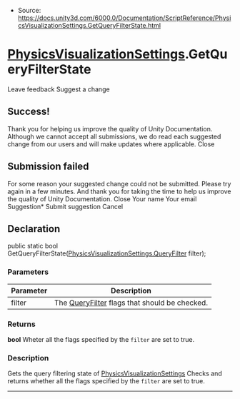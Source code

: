 * Source: https://docs.unity3d.com/6000.0/Documentation/ScriptReference/PhysicsVisualizationSettings.GetQueryFilterState.html

#  [PhysicsVisualizationSettings](https://docs.unity3d.com/6000.0/Documentation/ScriptReference/PhysicsVisualizationSettings.html).GetQueryFilterState
Leave feedback
Suggest a change
## Success!
Thank you for helping us improve the quality of Unity Documentation. Although we cannot accept all submissions, we do read each suggested change from our users and will make updates where applicable.
Close
## Submission failed
For some reason your suggested change could not be submitted. Please <a>try again</a> in a few minutes. And thank you for taking the time to help us improve the quality of Unity Documentation.
Close
Your name Your email Suggestion* Submit suggestion
Cancel
## Declaration
public static bool GetQueryFilterState([PhysicsVisualizationSettings.QueryFilter](https://docs.unity3d.com/6000.0/Documentation/ScriptReference/PhysicsVisualizationSettings.QueryFilter.html) filter); 
### Parameters
Parameter | Description  
---|---  
filter | The [QueryFilter](https://docs.unity3d.com/6000.0/Documentation/ScriptReference/PhysicsVisualizationSettings.QueryFilter.html) flags that should be checked.  
### Returns
**bool** Wheter all the flags specified by the `filter` are set to true. 
### Description
Gets the query filtering state of [PhysicsVisualizationSettings](https://docs.unity3d.com/6000.0/Documentation/ScriptReference/PhysicsVisualizationSettings.html)
Checks and returns whether all the flags specified by the `filter` are set to true.
* * *

